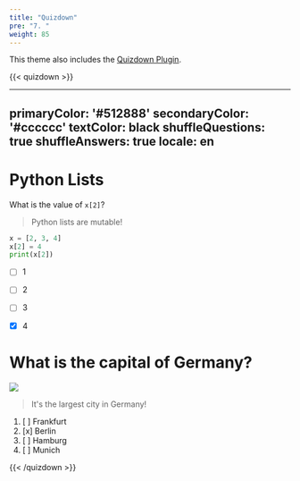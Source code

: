 ```yaml
---
title: "Quizdown"
pre: "7. "
weight: 85
---
```


This theme also includes the [Quizdown Plugin](https://github.com/bonartm/hugo-quiz). 

{{< quizdown >}}

---
primaryColor: '#512888'
secondaryColor: '#cccccc'
textColor: black
shuffleQuestions: true
shuffleAnswers: true
locale: en
---

# Python Lists

What is the value of `x[2]`?

> Python lists are mutable!

```python
x = [2, 3, 4]
x[2] = 4
print(x[2])
```

- [ ] 1
- [ ] 2
- [ ] 3
- [x] 4


# What is the capital of Germany? 

![](https://upload.wikimedia.org/wikipedia/commons/thumb/3/3b/Siegessaeule_Aussicht_10-13_img4_Tiergarten.jpg/405px-Siegessaeule_Aussicht_10-13_img4_Tiergarten.jpg)

> It's the largest city in Germany!         

1. [ ] Frankfurt
1. [x] Berlin
1. [ ] Hamburg
1. [ ] Munich

{{< /quizdown >}}
